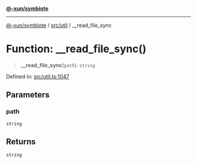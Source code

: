 [**@-xun/symbiote**](../../../README.md)

***

[@-xun/symbiote](../../../README.md) / [src/util](../README.md) / \_\_read\_file\_sync

# Function: \_\_read\_file\_sync()

> **\_\_read\_file\_sync**(`path`): `string`

Defined in: [src/util.ts:1047](https://github.com/Xunnamius/symbiote/blob/ecdd713c4d242b92209fafa38beadafe2769795c/src/util.ts#L1047)

## Parameters

### path

`string`

## Returns

`string`
